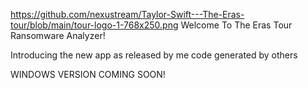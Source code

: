 https://github.com/nexustream/Taylor-Swift---The-Eras-tour/blob/main/tour-logo-1-768x250.png
Welcome To The Eras Tour Ransomware Analyzer!

Introducing the new app as released by me
code generated by others

WINDOWS VERSION COMING SOON!
